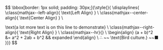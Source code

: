 
$$
\bbox[border: 1px solid; padding: 30px;]{\style{}{
\displaylines{
	\class{mathjax--left-align}{
		\text{Left Align}
	} \\
	\class{mathjax--center-align}{
		\text{Center Align}
	} \\
	
  \text{a lot more text is on this line to demonstrate} \\ 
	\class{mathjax--right-align}{
		\text{Right Align}
	} \\ 
	\class{mathjax--hr}{} \\
	\begin{align}
		(a + b)^2 &= a^2 + 2ab + b^2 && expanded
	\end{align} \\
	∴ ~~ \text{Bird culture.} ~~■
}}}
$$
